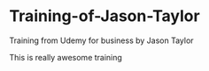 # Training-of-Jason-Taylor
Training from Udemy for business by Jason Taylor

This is really awesome training
